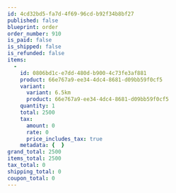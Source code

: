 ```yaml
---
id: 4cd32bd5-fa7d-4f69-96cd-b92f34b8bf27
published: false
blueprint: order
order_number: 910
is_paid: false
is_shipped: false
is_refunded: false
items:
  -
    id: 0806bd1c-e7dd-480d-b900-4c73fe3af881
    product: 66e767a9-ee34-4dc4-8681-d09bb59f0cf5
    variant:
      variant: 6.5km
      product: 66e767a9-ee34-4dc4-8681-d09bb59f0cf5
    quantity: 1
    total: 2500
    tax:
      amount: 0
      rate: 0
      price_includes_tax: true
    metadata: {  }
grand_total: 2500
items_total: 2500
tax_total: 0
shipping_total: 0
coupon_total: 0
---
```

